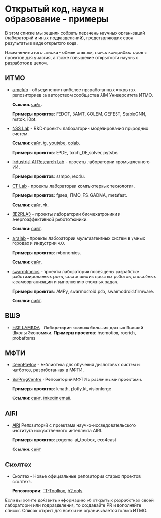 # Открытый код, наука и образование - примеры

В этом списке мы решили собрать перечень научных организаций (лабораторий и иных подразделений), представляющих свои результаты в виде открытого кода.

Назначение этого списка - обмен опытом, поиск контрибьюторов и проектов для участия,
а также повышение открытости научных разработок в целом.

## ИТМО

- [aimclub](https://github.com/aimclub) - объединение наиболее проработанных открытых репозиториев за авторством сообщества AIM Университета ИТМО.
  
  **Ссылки**: [сайт](https://aim.club/).
  
  **Примеры проектов**: FEDOT, BAMT, GOLEM, GEFEST, StableGNN, rostok, iOpt.
  
- [NSS Lab](https://github.com/ITMO-NSS-team) -
  R&D-проекты лаборатории моделирования природных систем.

  **Ссылки**: [сайт](https://itmo-nss-team.github.io/),
  [tg](https://t.me/NSS_group),
  [youtube](https://www.youtube.com/channel/UC4K9QWaEUpT_p3R4FeDp5jA),
  [colab](https://colab.ws/labs/254).
  
  **Примеры проектов**: EPDE, torch_DE_solver, pytsbe.

- [Industrial AI Research Lab](https://github.com/Industrial-AI-Research-Lab) -
  проекты лаборатории промышленного ИИ.
  
  **Примеры проектов**: sampo, rec4u.

- [CT Lab](https://github.com/ctlab/) -
  проекты лаборатории компьютерных технологии.
  
  **Примеры проектов**: fgsea, ITMO_FS, GADMA, metafast.

  **Ссылки**: [сайт](https://ctlab.ifmo.ru/), [vk](https://vk.com/itmo.ctlab).

- [BE2RLAB](https://github.com/be2rlab) -
  проекты лаборатории биомехатроники и энергоэффективной робототехники.
  
  **Ссылки**: [сайт](http://irc.ifmo.ru/ru/95913/).

- [airalab](https://github.com/airalab) -
  проекты лаборатории мультиагентных систем в умных городах и Индустрии 4.0.
  
  **Примеры проектов**: robonomics.
  
  **Ссылки**: [сайт](http://multi-agent.io/).

- [swarmtronics](https://github.com/swarmtronics) -
  проекты лаборатории посвящены разработке роботизированных роев, состоящих из простых роботов, способных к самоорганизации и выполнению сложных задач.
  
  **Примеры проектов**: AMPy, swarmodroid.pcb, swarmodroid.firmware.
  
  **Ссылки**: [сайт](http://swarmtronics.com/).

## ВШЭ

- [HSE LAMBDA](https://github.com/HSE-LAMBDA) - 
  Лаборатория анализа больших данных Высшей Школы Экономики.
  **Примеры проектов**: hsemotion, roerich, probaforms

## МФТИ
  
- [DeepPavlov](https://github.com/deeppavlov/DeepPavlov) - 
  Библиотека для обучения диалоговых систем и чатботов, разработанная в МФТИ.

- [SciProgCentre](https://github.com/SciProgCentre/kmath) - 
  Репозиторий МФТИ с различными проектами.

  **Примеры проектов**: kmath, plotly.kt, visionforge

  **Ссылки**: [сайт](https://sciprog.center/), [linkedin](https://www.linkedin.com/company/sciprogcentre) [email](mailto:code@sciprog.center).

## AIRI

- [AIRI](https://github.com/AIRI-Institute)
  Репозиторий с проектами научно-исследовательского института искусственного интеллекта AIRI.

  **Примеры проектов**: pogema, ai_toolbox, eco4cast
  
  **Ссылки**: [сайт](https://airi.net/)

## Сколтех

- Сколтех - 
  Новые официальные репозитории старых проектов сколтеха.

  **Репозитории**: [TT-Toolbox](https://github.com/oseledets/ttpy), [h2tools](https://bitbucket.org/muxas/h2tools/src/master/)


Если вы хотите добавить информацию об открытых разработках своей лаборатории или подразделения, то создавайте PR и дополняйте список.
Список открыт для всех и не ограничивается только ИТМО.

